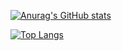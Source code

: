 
[![Anurag's GitHub stats](https://github-readme-stats.vercel.app/api?username=benzebuth&show_icons=true&theme=radical)]()


[![Top Langs](https://github-readme-stats.vercel.app/api/top-langs/?username=anuraghazra&theme=radical&layout=compact)](https://github.com/anuraghazra/github-readme-stats)
